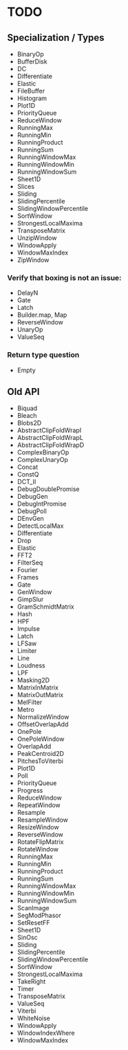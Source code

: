# TODO

## Specialization / Types

- BinaryOp
- BufferDisk
- DC
- Differentiate
- Elastic
- FileBuffer
- Histogram
- Plot1D
- PriorityQueue
- ReduceWindow
- RunningMax
- RunningMin
- RunningProduct
- RunningSum
- RunningWindowMax
- RunningWindowMin
- RunningWindowSum
- Sheet1D
- Slices
- Sliding
- SlidingPercentile
- SlidingWindowPercentile
- SortWindow
- StrongestLocalMaxima
- TransposeMatrix
- UnzipWindow
- WindowApply
- WindowMaxIndex
- ZipWindow

### Verify that boxing is not an issue:

- DelayN
- Gate
- Latch
- Builder.map, Map
- ReverseWindow
- UnaryOp
- ValueSeq

### Return type question

- Empty

## Old API

- Biquad
- Bleach
- Blobs2D
- AbstractClipFoldWrapI
- AbstractClipFoldWrapL
- AbstractClipFoldWrapD
- ComplexBinaryOp
- ComplexUnaryOp
- Concat
- ConstQ
- DCT_II
- DebugDoublePromise
- DebugGen
- DebugIntPromise
- DebugPoll
- DEnvGen
- DetectLocalMax
- Differentiate
- Drop
- Elastic
- FFT2
- FilterSeq
- Fourier
- Frames
- Gate
- GenWindow
- GimpSlur
- GramSchmidtMatrix
- Hash
- HPF
- Impulse
- Latch
- LFSaw
- Limiter
- Line
- Loudness
- LPF
- Masking2D
- MatrixInMatrix
- MatrixOutMatrix
- MelFilter
- Metro
- NormalizeWindow
- OffsetOverlapAdd
- OnePole
- OnePoleWindow
- OverlapAdd
- PeakCentroid2D
- PitchesToViterbi
- Plot1D
- Poll
- PriorityQueue
- Progress
- ReduceWindow
- RepeatWindow
- Resample
- ResampleWindow
- ResizeWindow
- ReverseWindow
- RotateFlipMatrix
- RotateWindow
- RunningMax
- RunningMin
- RunningProduct
- RunningSum
- RunningWindowMax
- RunningWindowMin
- RunningWindowSum
- ScanImage
- SegModPhasor
- SetResetFF
- Sheet1D
- SinOsc
- Sliding
- SlidingPercentile
- SlidingWindowPercentile
- SortWindow
- StrongestLocalMaxima
- TakeRight
- Timer
- TransposeMatrix
- ValueSeq
- Viterbi
- WhiteNoise
- WindowApply
- WindowIndexWhere
- WindowMaxIndex
